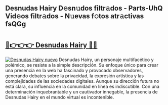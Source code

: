 ## Desnudas Hairy D𝚎sn𝚞dos filtr𝚊dos - Parts-UhQ Vid𝚎os filtr𝚊dos - N𝚞evas f𝚘tos atr𝚊ctivas fsQGg

# <h2><a href="http://mb4bf2.tromn.icu/?c=Desnudas+Hairy">🔗👉👉👉 Desnudas Hairy 🔗🔗</a></h2>

[![Desnudas Hairy nuevo](https://i.imgur.com/pEAQMta.gif)](http://mb4bf2.tromn.icu/?c=Desnudas+Hairy)
Desnudas Hairy, un personaje multifacético y polémico, se resiste a la simple descripción. Su enfoque único para crear una presencia en la web ha fascinado y provocado observadores, generando debates sobre la privacidad, la expresión artística y las complejidades de las sociedades digitales. Aunque su dirección futura no está clara, su influencia en la comunidad en línea es indiscutible. Con una determinación inquebrantable y un cautivador innegable, la presencia de Desnudas Hairy en el mundo virtual es incontenible.
